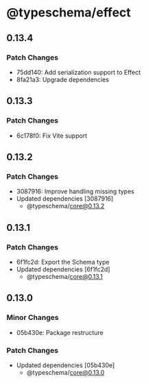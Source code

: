 # @typeschema/effect

## 0.13.4

### Patch Changes

- 75dd140: Add serialization support to Effect
- 8fa21a3: Upgrade dependencies

## 0.13.3

### Patch Changes

- 6c178f0: Fix Vite support

## 0.13.2

### Patch Changes

- 3087916: Improve handling missing types
- Updated dependencies [3087916]
  - @typeschema/core@0.13.2

## 0.13.1

### Patch Changes

- 6f1fc2d: Export the Schema type
- Updated dependencies [6f1fc2d]
  - @typeschema/core@0.13.1

## 0.13.0

### Minor Changes

- 05b430e: Package restructure

### Patch Changes

- Updated dependencies [05b430e]
  - @typeschema/core@0.13.0
